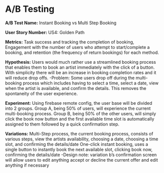# A/B Testing

**A/B Test Name:** Instant Booking vs Multi Step Booking

**User Story Number:** US4: Golden Path

**Metrics:** Task success and tracking the completion of booking, Engagement with the number of users who attempt to start/complete a booking, and retention (the frequency of return bookings) for each method.

**Hypothesis:** Users would much rather use a streamlined booking process that enables them to book an artist immediately with the click of a button. With simplicity there will be an increase in booking completion rates and it will reduce drop offs.
	-Problem: Some users drop off during the multi-booking process which includes having 
to select a time, select a date, view when the artist is available, and confirm the details. This removes the spontaneity of the user experience.

**Experiment:** Using firebase remote config, the user base will be divided into 2 groups. Group A, being 50% of users, will experience the current multi-booking process. Group B, being 50% of the other users, will simply click the book now button and the first available time slot is automatically assigned to them followed by a quick confirmation step. 

**Variations:**
Multi-Step process, the current booking process, consists of various steps, view the artists availability, choosing a date, choosing a time slot, and confirming the details/date
One-click instant booking, uses a single button to instantly book the next available slot, clicking book now, confirming the details/date
	-Design note: variation b’s confirmation screen will allow users to edit anything accept or 
decline the current offer and edit anything if necessary

